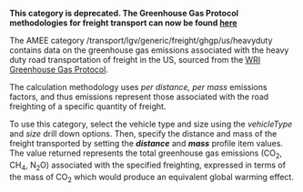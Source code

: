 **This category is deprecated. The Greenhouse Gas Protocol methodologies
for freight transport can now be found
[here](Freight_transport_by_Greenhouse_Gas_Protocol)**

The AMEE category /transport/lgv/generic/freight/ghgp/us/heavyduty
contains data on the greenhouse gas emissions associated with the heavy
duty road transportation of freight in the US, sourced from the [WRI
Greenhouse Gas
Protocol](http://www.ghgprotocol.org/calculation-tools/all-tools).

The calculation methodology uses *per distance, per mass* emissions
factors, and thus emissions represent those associated with the road
freighting of a specific quantity of freight.

To use this category, select the vehicle type and size using the
*vehicleType* and *size* drill down options. Then, specify the distance
and mass of the freight transported by setting the ***distance*** and
***mass*** profile item values. The value returned represents the total
greenhouse gas emissions (CO<sub>2</sub>, CH<sub>4</sub>, N<sub>2</sub>O) associated with the
specified freighting, expressed in terms of the mass of CO<sub>2</sub> which
would produce an equivalent global warming effect.
